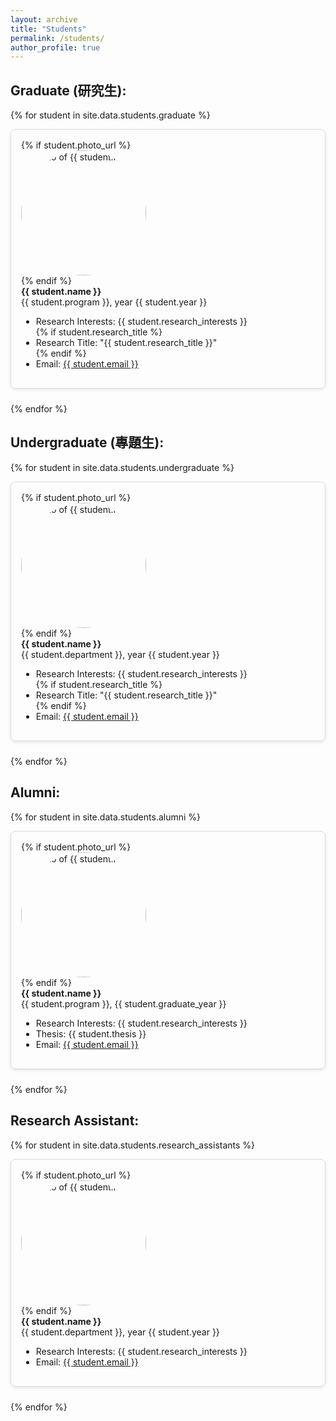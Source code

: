 ```yaml
---
layout: archive
title: "Students"
permalink: /students/
author_profile: true
---
```


<style>
  /* Main container for each student block */
  .student-block {
    margin-bottom: 1.5rem;
    border: 1px solid #ddd;
    padding: 1rem;
    border-radius: 8px;
    box-shadow: 0 2px 5px rgba(0, 0, 0, 0.1);
  }

  /* Flex layout for blocks with photo */
  .has-photo .student-block {
    display: flex;
    align-items: flex-start;
  }

  /* Photo container */
  .photo {
    flex: 0 0 200px;
    margin-right: 1rem;
  }

  /* Photo styling */
  .photo img {
    width: 200px;
    height: 200px;
    border-radius: 50%;
    object-fit: cover;
  }

  /* Info container */
  .info {
    flex: 1;
  }

  /* No flex layout for blocks without photo */
  .no-photo .student-block {
    display: block;
    text-align: left;
  }

  /* Responsive styling */
  @media (max-width: 768px) {
    .student-block {
      flex-direction: column;
      align-items: center;
      text-align: center;
    }

    .photo {
      margin-bottom: 1rem;
      margin-right: 0;
    }

    .info {
      text-align: left;
    }
  }
</style>


Graduate (研究生):
-----
{% for student in site.data.students.graduate %}
<div class="{% if student.photo_url %}has-photo{% else %}no-photo{% endif %}">
  <div class="student-block">
    {% if student.photo_url %}
    <div class="photo">
      <img src="{{ student.photo_url }}" alt="Photo of {{ student.name }}">
    </div>
    {% endif %}
    <div class="info">
      <strong>{{ student.name }}</strong>  
      <br>{{ student.program }}, year {{ student.year }}
      <ul>
        <li>Research Interests: {{ student.research_interests }}</li>
        {% if student.research_title %}
        <li>Research Title: "{{ student.research_title }}"</li>
        {% endif %} 
        <li>Email: <a href="mailto:{{ student.email }}">{{ student.email }}</a></li> 
      </ul>
    </div>
  </div>
</div>
{% endfor %}

Undergraduate (專題生):
-----
{% for student in site.data.students.undergraduate %}
<div class="{% if student.photo_url %}has-photo{% else %}no-photo{% endif %}">
  <div class="student-block">
    {% if student.photo_url %}
    <div class="photo">
      <img src="{{ student.photo_url }}" alt="Photo of {{ student.name }}">
    </div>
    {% endif %}
    <div class="info">
      <strong>{{ student.name }}</strong>  
      <br>{{ student.department }}, year {{ student.year }}
      <ul> 
        <li>Research Interests: {{ student.research_interests }}</li>  
        {% if student.research_title %}
        <li>Research Title: "{{ student.research_title }}"</li>
        {% endif %}
        <li>Email: <a href="mailto:{{ student.email }}">{{ student.email }}</a></li>
      </ul>
    </div>
  </div>
</div>
{% endfor %}

Alumni:
-----
{% for student in site.data.students.alumni %}
<div class="{% if student.photo_url %}has-photo{% else %}no-photo{% endif %}">
  <div class="student-block">
    {% if student.photo_url %}
    <div class="photo">
      <img src="{{ student.photo_url }}" alt="Photo of {{ student.name }}">
    </div>
    {% endif %}
    <div class="info">
      <strong>{{ student.name }}</strong>  
      <br>{{ student.program }}, {{ student.graduate_year }}  
      <ul>
        <li>Research Interests: {{ student.research_interests }}</li>
        <li>Thesis: {{ student.thesis }}</li>
        <li>Email: <a href="mailto:{{ student.email }}">{{ student.email }}</a></li>
      </ul>
    </div>
  </div>
</div>
{% endfor %}

Research Assistant:
-----
{% for student in site.data.students.research_assistants %}
<div class="{% if student.photo_url %}has-photo{% else %}no-photo{% endif %}">
  <div class="student-block">
    {% if student.photo_url %}
    <div class="photo">
      <img src="{{ student.photo_url }}" alt="Photo of {{ student.name }}">
    </div>
    {% endif %}
    <div class="info">
      <strong>{{ student.name }}</strong>  
      <br>{{ student.department }}, year {{ student.year }}  
      <ul>
        <li>Research Interests: {{ student.research_interests }}</li>  
        <li>Email: <a href="mailto:{{ student.email }}">{{ student.email }}</a></li>
      </ul>
    </div>
  </div>
</div>
{% endfor %}

